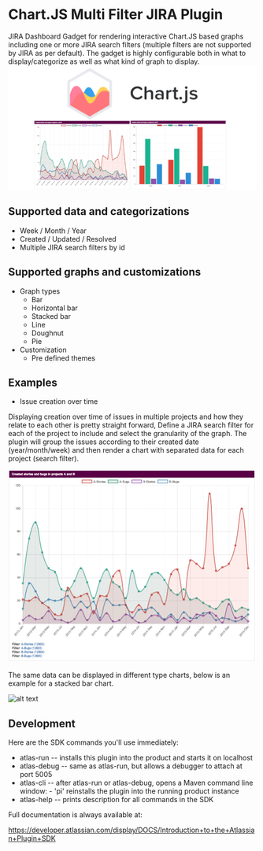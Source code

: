 # Chart.JS Multi Filter JIRA Plugin
JIRA Dashboard Gadget for rendering interactive Chart.JS based graphs including one or more JIRA search filters (multiple filters are not supported by JIRA as 
per default). The gadget is highly configurable both in what to display/categorize as well as what kind of graph to display. ![alt text](https://github.com/andnyb/chartjs-multifilter-jira-plugin/raw/master/src/main/resources/images/chartjs-multifilter-thumb.png "Thumbnail")

## Supported data and categorizations
* Week / Month / Year
* Created / Updated / Resolved
* Multiple JIRA search filters by id

## Supported graphs and customizations
* Graph types
  * Bar
  * Horizontal bar
  * Stacked bar
  * Line
  * Doughnut
  * Pie
* Customization
  * Pre defined themes
  
## Examples

* Issue creation over time

Displaying creation over time of issues in multiple projects and how they relate to each other is pretty straight forward, Define a JIRA search filter for 
each of the project to include and select the granularity of the graph. The plugin will group the issues according to their created date (year/month/week) 
and then render a chart with separated data for each project (search filter).  

![alt text](https://github.com/andnyb/chartjs-multifilter-jira-plugin/raw/master/src/main/resources/images/screenshot-line.png "Line graph")

The same data can be displayed in different type charts, below is an example for a stacked bar chart. 

![alt text](https://github.com/andnyb/chartjs-multifilter-jira-plugin/raw/master/src/main/resources/images/screenshot-stackedbar.png "Stacked bar
graph")

## Development

Here are the SDK commands you'll use immediately:

* atlas-run   -- installs this plugin into the product and starts it on localhost
* atlas-debug -- same as atlas-run, but allows a debugger to attach at port 5005
* atlas-cli   -- after atlas-run or atlas-debug, opens a Maven command line window:
                 - 'pi' reinstalls the plugin into the running product instance
* atlas-help  -- prints description for all commands in the SDK

Full documentation is always available at:

https://developer.atlassian.com/display/DOCS/Introduction+to+the+Atlassian+Plugin+SDK
